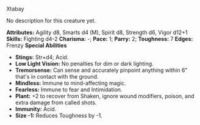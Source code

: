 Xtabay

No description for this creature yet.

**Attributes:** Agility d8, Smarts d4 (M), Spirit d8, Strength d6, Vigor
d12+1
**Skills:** Fighting d4-2
**Charisma:** -; **Pace:** 1; **Parry:** 2; **Toughness:** 7
**Edges:** Frenzy
**Special Abilities**
- **Stings:** Str+d4; Acid.
- **Low Light Vision:** No penalties for dim or dark lighting.
- **Tremorsense:** Can sense and accurately pinpoint anything within 6"
that's in contact with the ground.
- **Mindless:** Immune to mind-affecting magic.
- **Fearless:** Immune to fear and Intimidation.
- **Plant:** +2 to recover from Shaken, ignore wound modifiers, poison,
and extra damage from called shots.
- **Immunity:** Acid.
- **Size -1:** Reduces Toughness by -1.

